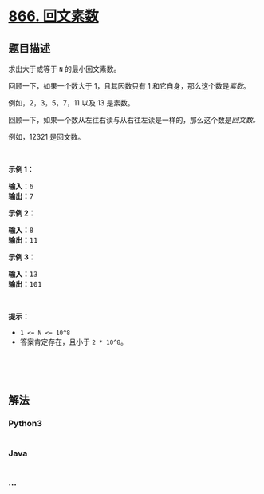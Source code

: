 # [866. 回文素数](https://leetcode-cn.com/problems/prime-palindrome)



## 题目描述

<!-- 这里写题目描述 -->

<p>求出大于或等于&nbsp;<code>N</code>&nbsp;的最小回文素数。</p>

<p>回顾一下，如果一个数大于 1，且其因数只有 1 和它自身，那么这个数是<em>素数</em>。</p>

<p>例如，2，3，5，7，11 以及&nbsp;13 是素数。</p>

<p>回顾一下，如果一个数从左往右读与从右往左读是一样的，那么这个数是<em>回文数。</em></p>

<p>例如，12321 是回文数。</p>

<p>&nbsp;</p>

<p><strong>示例 1：</strong></p>

<pre><strong>输入：</strong>6
<strong>输出：</strong>7
</pre>

<p><strong>示例&nbsp;2：</strong></p>

<pre><strong>输入：</strong>8
<strong>输出：</strong>11
</pre>

<p><strong>示例&nbsp;3：</strong></p>

<pre><strong>输入：</strong>13
<strong>输出：</strong>101</pre>

<p>&nbsp;</p>

<p><strong>提示：</strong></p>

<ul>
	<li><code>1 &lt;= N &lt;= 10^8</code></li>
	<li>答案肯定存在，且小于&nbsp;<code>2 * 10^8</code>。</li>
</ul>

<p>&nbsp;</p>

<p>&nbsp;</p>


## 解法

<!-- 这里可写通用的实现逻辑 -->

<!-- tabs:start -->

### **Python3**

<!-- 这里可写当前语言的特殊实现逻辑 -->

```python

```

### **Java**

<!-- 这里可写当前语言的特殊实现逻辑 -->

```java

```

### **...**

```

```

<!-- tabs:end -->
